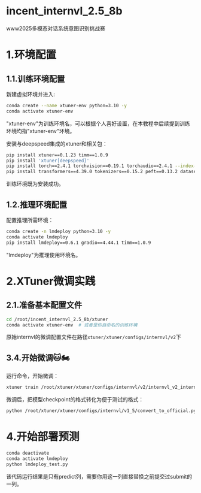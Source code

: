 # incent_internvl_2.5_8b
www2025多模态对话系统意图识别挑战赛

# 1.环境配置

## 1.1.训练环境配置

新建虚拟环境并进入:

```Bash
conda create --name xtuner-env python=3.10 -y
conda activate xtuner-env
```
"xtuner-env"为训练环境名，可以根据个人喜好设置，在本教程中后续提到训练环境均指"xtuner-env"环境。

安装与deepspeed集成的xtuner和相关包：

```Bash
pip install xtuner==0.1.23 timm==1.0.9
pip install 'xtuner[deepspeed]'
pip install torch==2.4.1 torchvision==0.19.1 torchaudio==2.4.1 --index-url https://download.pytorch.org/whl/cu121
pip install transformers==4.39.0 tokenizers==0.15.2 peft==0.13.2 datasets==3.1.0 accelerate==1.2.0 huggingface-hub==0.26.5 
```
训练环境既为安装成功。

## 1.2.推理环境配置

配置推理所需环境：

```Bash
conda create -n lmdeploy python=3.10 -y
conda activate lmdeploy
pip install lmdeploy==0.6.1 gradio==4.44.1 timm==1.0.9
```

"lmdeploy"为推理使用环境名。


# 2.XTuner微调实践

## 2.1.准备基本配置文件

```Bash
cd /root/incent_internvl_2.5_8b/xtuner
conda activate xtuner-env  # 或者是你自命名的训练环境
```
原始internvl的微调配置文件在路径`xtuner/xtuner/configs/internvl/v2`下

## 3.4.开始微调🐱🏍

运行命令，开始微调：

```Bash
xtuner train /root/xtuner/xtuner/configs/internvl/v2/internvl_v2_internlm2_5_8b_finetune.py --deepspeed deepspeed_zero3
```


微调后，把模型checkpoint的格式转化为便于测试的格式：

```Bash
python /root/xtuner/xtuner/configs/internvl/v1_5/convert_to_official.py /root/xtuner/xtuner/configs/internvl/v2/internvl_v2_internlm2_5_8b_finetune.py /root/xtuner/work_dirs/internvl_v2_internlm2_5_8b_lora_finetune_incent/iter_30000.pth /root/xtuner/work_dirs/internvl_v2_internlm2_5_8b_lora_finetune_incent/lr35_ep10
```

# 4.开始部署预测

```Bash
conda deactivate
conda activate lmdeploy
python lmdeploy_test.py
```
该代码运行结果是只有predict列，需要你用这一列直接替换之前提交过submit的一列。




